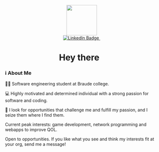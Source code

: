<div id="header" align="center">
  <img src="https://media.giphy.com/media/M9gbBd9nbDrOTu1Mqx/giphy.gif" width="100"/>
</div>

<div id="badges" align="center">
  <a href="https://www.linkedin.com/in/eyal-maklada-71a562226/">
    <img src="https://img.shields.io/badge/LinkedIn-blue?style=for-the-badge&logo=linkedin&logoColor=white" alt="LinkedIn Badge"/>
  </a>
  <img src="https://komarev.com/ghpvc/?username=EyalMK&style=flat-square&color=blue" alt=""/>
 </div>

<h1 align="center">
  Hey there
  <img src="https://media.giphy.com/media/hvRJCLFzcasrR4ia7z/giphy.gif" width="10px"/>
</h1>

### :information_source: About Me

:man_student: Software engineering student at Braude college.

:computer: Highly motivated and determined individual with a strong passion for software and coding.

:thought_balloon: I look for opportunities that challenge me and fulfill my passion, and I seize them where I find them.

Current peak interests: game development, network programming and webapps to improve QOL.

Open to opportunities. If you like what you see and think my interests fit at your org, send me a message!
